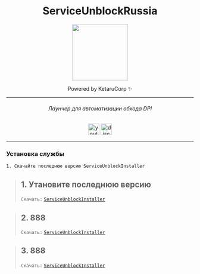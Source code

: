 
<div align="center">

# ServiceUnblockRussia

<img height="150" src="https://i.imgflip.com/65efzo.gif"/>

Powered by KetaruCorp ✨

<hr>

###### Лаунчер для автоматизации обхода DPI
<img src="https://img.shields.io/static/v1?message=Youtube&logo=youtube&label=&color=FF0000&logoColor=white&labelColor=&style=for-the-badge" height="30" alt="youtube logo"/> 
<img src="https://img.shields.io/static/v1?message=Discord&logo=discord&label=&color=5865f2&logoColor=white&labelColor=&style=for-the-badge" height="30" alt="discord logo"/><br>
</h2>
<hr>

<div id="logo">



###
<div align="left">

### Установка службы
```
1. Скачайте последнюю версию ServiceUnblockInstaller
```
> ## 1. Утановите последнюю версию 
> ```Скачать:``` [```ServiceUnblockInstaller```](https://github.com/lisikme/ServiceUnblockRussia/releases/tag/Stable)

> ## 2. 888 
> ```Скачать:``` [```ServiceUnblockInstaller```](https://github.com/lisikme/ServiceUnblockRussia/releases/tag/Stable)

> ## 3. 888 
> ```Скачать:``` [```ServiceUnblockInstaller```](https://github.com/lisikme/ServiceUnblockRussia/releases/tag/Stable)